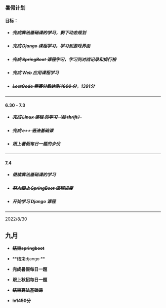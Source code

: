 ### 暑假计划

#### 目标：

- ##### ~~完成算法基础课的学习~~，剩下动态规划

- ##### ~~完成 Django 课程学习~~，学习到游戏界面

- ##### ~~完成 SpringBoot 课程学习~~，学习到对战记录和排行榜

- ##### 完成 Web 应用课程学习

- ##### ~~LeetCode 竞赛分数达到 1600 分~~，1391分

-------------------------

#### 6.30 - 7.3

- ##### ~~完成 Linux 课程 的学习（除 thrift）~~

- ##### ~~完成 c++ 语法基础课~~

- ##### 跟上暑假每日一题的步伐

--------------

#### 7.4

- ##### 继续算法基础课的学习

- ##### ~~努力跟上 SpringBoot 课程进度~~

- ##### 开始学习 Django 课程

------------------------------------------------------

2022/8/30

## 九月

- ~~**结束springboot**~~ 

- ~~**结束django **~~ 

- **完成暑假每日一题** 

- **跟上秋招每日一题** 

- ~~**结束算法基础课**~~

- ~~**lc1450分**~~ 

